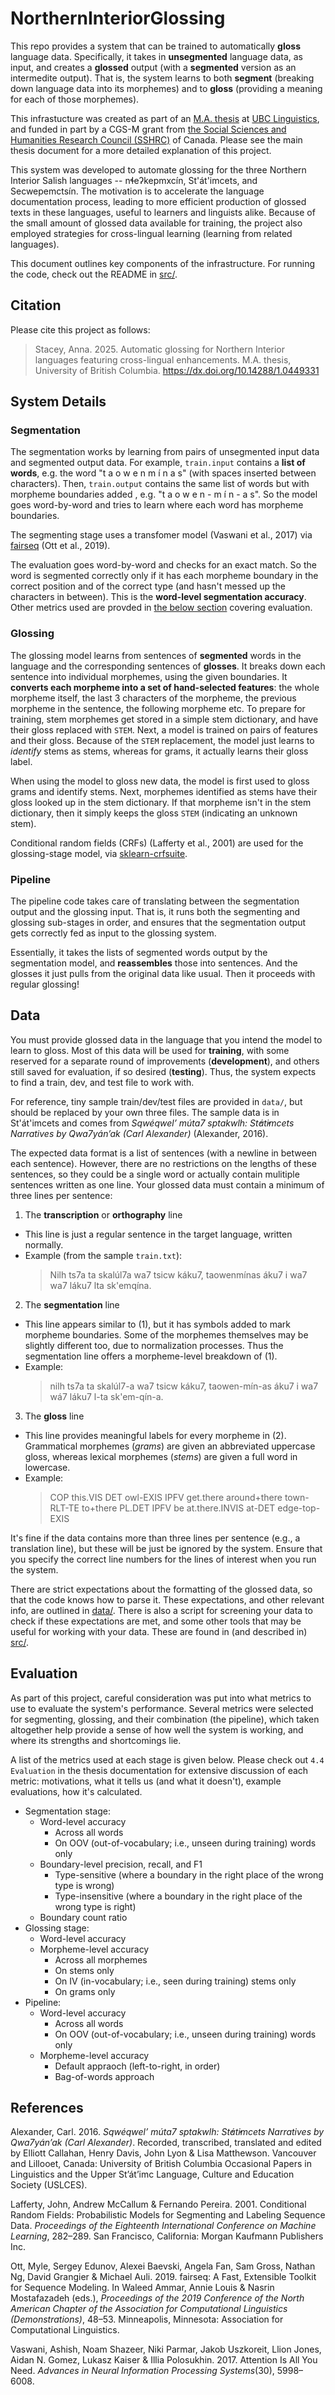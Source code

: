 # NorthernInteriorGlossing
This repo provides a system that can be trained to automatically **gloss** language data.  Specifically, it takes in **unsegmented** language data, as input, and creates a **glossed** output (with a **segmented** version as an intermedite output). That is, the system learns to both **segment** (breaking down language data into its morphemes) and to **gloss** (providing a meaning for each of those morphemes).

This infrastucture was created as part of an [M.A. thesis](https://open.library.ubc.ca/soa/cIRcle/collections/ubctheses/24/items/1.0449331) at [UBC Linguistics](https://linguistics.ubc.ca), and funded in part by a CGS-M grant from [the Social Sciences and Humanities Research Council (SSHRC)](https://sshrc-crsh.canada.ca) of Canada.  Please see the main thesis document for a more detailed explanation of this project.

This system was developed to automate glossing for the three Northern Interior Salish languages -- nɬeʔkepmxcín, St'át'imcets, and Secwepemctsín.  The motivation is to accelerate the language documentation process, leading to more efficient production of glossed texts in these languages, useful to learners and linguists alike.  Because of the small amount of glossed data available for training, the project also employed strategies for cross-lingual learning (learning from related languages).

This document outlines key components of the infrastructure.  For running the code, check out the README in [src/](https://github.com/anna-stacey/NorthernInteriorGlossing/tree/main/src).

## Citation
Please cite this project as follows:
> Stacey, Anna. 2025. Automatic glossing for Northern Interior languages featuring cross-lingual enhancements. M.A. thesis, University of British Columbia. https://dx.doi.org/10.14288/1.0449331

## System Details
### Segmentation
The segmentation works by learning from pairs of unsegmented input data and segmented output data. For example, `train.input` contains a **list of words**, e.g. the word "t a o w e n m í n a s" (with spaces inserted between characters).  Then, `train.output` contains the same list of words but with morpheme boundaries added , e.g. "t a o w e n - m í n - a s".  So the model goes word-by-word and tries to learn where each word has morpheme boundaries.

The segmenting stage uses a transfomer model (Vaswani et al., 2017) via [fairseq](https://github.com/facebookresearch/fairseq) (Ott et al., 2019).

The evaluation goes word-by-word and checks for an exact match. So the word is segmented correctly only if it has each morpheme boundary in the correct position and of the correct type (and hasn't messed up the characters in between).  This is the **word-level segmentation accuracy**.  Other metrics used are provded in [the below section](#evaluation) covering evaluation.

### Glossing
The glossing model learns from sentences of **segmented** words in the language and the corresponding sentences of **glosses**. It breaks down each sentence into individual morphemes, using the given boundaries.  It **converts each morpheme into a set of hand-selected features**: the whole morpheme itself, the last 3 characters of the morpheme, the previous morpheme in the sentence, the following morpheme etc.  To prepare for training, stem morphemes get stored in a simple stem dictionary, and have their gloss replaced with `STEM`. Next, a model is trained on pairs of features and their gloss.  Because of the `STEM` replacement, the model just learns to *identify* stems as stems, whereas for grams, it actually learns their gloss label.

When using the model to gloss new data, the model is first used to gloss grams and identify stems.  Next, morphemes identified as stems have their gloss looked up in the stem dictionary.  If that morpheme isn't in the stem dictionary, then it simply keeps the gloss `STEM` (indicating an unknown stem).

Conditional random fields (CRFs) (Lafferty et al., 2001) are used for the glossing-stage model, via [sklearn-crfsuite](https://github.com/TeamHG-Memex/sklearn-crfsuite).

### Pipeline
The pipeline code takes care of translating between the segmentation output and the glossing input.  That is, it runs both the segmenting and glossing sub-stages in order, and ensures that the segmentation output gets correctly fed as input to the glossing system.

Essentially, it takes the lists of segmented words output by the segmentation model, and **reassembles** those into sentences.  And the glosses it just pulls from the original data like usual.  Then it proceeds with regular glossing!

## Data
You must provide glossed data in the language that you intend the model to learn to gloss.  Most of this data will be used for **training**, with some reserved for a separate round of improvements (**development**), and others still saved for evaluation, if so desired (**testing**).  Thus, the system expects to find a train, dev, and test file to work with.

For reference, tiny sample train/dev/test files are provided in `data/`, but should be replaced by your own three files.  The sample data is in St'át'imcets and comes from *Sqwéqwel’ múta7 sptakwlh: St̓át̓imcets Narratives by Qwa7yán’ak (Carl Alexander)*  (Alexander, 2016).

The expected data format is a list of sentences (with a newline in between each sentence).  However, there are no restrictions on the lengths of these sentences, so they could be a single word or actually contain mulitiple sentences written as one line.  Your glossed data must contain a minimum of three lines per sentence:
1. The **transcription** or **orthography** line
- This line is just a regular sentence in the target language, written normally.
- Example (from the sample `train.txt`):
    > Nilh ts7a ta skalúl7a wa7 tsicw káku7, taowenmínas áku7 i wa7 wa7 láku7 lta sk'emqína.
2. The **segmentation** line
- This line appears similar to (1), but it has symbols added to mark morpheme boundaries.  Some of the morphemes themselves may be slightly different too, due to normalization processes.  Thus the segmentation line offers a morpheme-level breakdown of (1).
- Example:
    > nilh ts7a ta skalúl7-a wa7 tsicw káku7, taowen-mín-as áku7 i wa7 wá7 láku7 l-ta sk'em-qín-a.

3. The **gloss** line
- This line provides meaningful labels for every morpheme in (2).  Grammatical morphemes (*grams*) are given an abbreviated uppercase gloss, whereas lexical morphemes (*stems*) are given a full word in lowercase.
- Example:
    > COP this.VIS DET owl-EXIS IPFV get.there around+there town-RLT-TE to+there PL.DET IPFV be at.there.INVIS at-DET edge-top-EXIS

It's fine if the data contains more than three lines per sentence (e.g., a translation line), but these will be just be ignored by the system.  Ensure that you specify the correct line numbers for the lines of interest when you run the system.

There are strict expectations about the formatting of the glossed data, so that the code knows how to parse it.  These expectations, and other relevant info, are outlined in [data/](https://github.com/anna-stacey/NorthernInteriorGlossing/tree/main/data).  There is also a script for screening your data to check if these expectations are met, and some other tools that may be useful for working with your data.  These are found in (and described in) [src/](https://github.com/anna-stacey/NorthernInteriorGlossing/tree/main/src).

## Evaluation
As part of this project, careful consideration was put into what metrics to use to evaluate the system's performance.  Several metrics were selected for segmenting, glossing, and their combination (the pipeline), which taken altogether help provide a sense of how well the system is working, and where its strengths and shortcomings lie.

A list of the metrics used at each stage is given below.  Please check out `4.4 Evaluation` in the thesis documentation for extensive discussion of each metric: motivations, what it tells us (and what it doesn't), example evaluations, how it's calculated.
- Segmentation stage:
    - Word-level accuracy
        - Across all words
        - On OOV (out-of-vocabulary; i.e., unseen during training) words only
    - Boundary-level precision, recall, and F1
        - Type-sensitive (where a boundary in the right place of the wrong type is wrong)
        - Type-insensitive (where a boundary in the right place of the wrong type is right)
    - Boundary count ratio
- Glossing stage:
    - Word-level accuracy
    - Morpheme-level accuracy
        - Across all morphemes
        - On stems only
        - On IV (in-vocabulary; i.e., seen during training) stems only
        - On grams only
- Pipeline:
    - Word-level accuracy
        - Across all words
        - On OOV (out-of-vocabulary; i.e., unseen during training) words only
    - Morpheme-level accuracy
        - Default appraoch (left-to-right, in order)
        - Bag-of-words approach

## References
Alexander, Carl. 2016. *Sqwéqwel’ múta7 sptakwlh: St̓át̓imcets Narratives by Qwa7yán’ak (Carl Alexander)*. Recorded, transcribed, translated and edited by Elliott Callahan, Henry Davis, John Lyon & Lisa Matthewson. Vancouver and Lillooet, Canada: University of British Columbia Occasional Papers in Linguistics and the Upper St’át’imc Language, Culture and Education Society (USLCES).

Lafferty, John, Andrew McCallum & Fernando Pereira. 2001. Conditional Random Fields:
Probabilistic Models for Segmenting and Labeling Sequence Data. *Proceedings of the
Eighteenth International Conference on Machine Learning*, 282–289. San Francisco,
California: Morgan Kaufmann Publishers Inc.

Ott, Myle, Sergey Edunov, Alexei Baevski, Angela Fan, Sam Gross, Nathan Ng, David Grangier & Michael Auli. 2019. fairseq: A Fast, Extensible Toolkit for Sequence Modeling. In Waleed Ammar, Annie Louis & Nasrin Mostafazadeh (eds.), *Proceedings of the 2019 Conference of the North American Chapter of the Association for Computational Linguistics (Demonstrations)*, 48–53. Minneapolis, Minnesota: Association for Computational Linguistics.

Vaswani, Ashish, Noam Shazeer, Niki Parmar, Jakob Uszkoreit, Llion Jones, Aidan N. Gomez, Lukasz Kaiser & Illia Polosukhin. 2017. Attention Is All You Need. *Advances in Neural Information Processing Systems*(30), 5998–6008.
